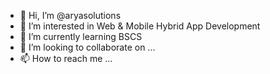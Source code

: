 - 👋 Hi, I’m @aryasolutions
- 👀 I’m interested in Web & Mobile Hybrid App Development
- 🌱 I’m currently learning BSCS
- 💞️ I’m looking to collaborate on ...
- 📫 How to reach me ...

<!---
aryasolutions/aryasolutions is a ✨ special ✨ repository because its `README.md` (this file) appears on your GitHub profile.
You can click the Preview link to take a look at your changes.
--->
